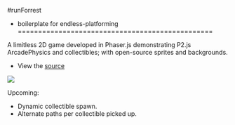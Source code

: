 #runForrest

 * boilerplate for endless-platforming
================================================

A limitless 2D game developed in Phaser.js demonstrating  P2.js ArcadePhysics and collectibles; with open-source sprites and backgrounds.

 * View the [source](https://github.com/nehsus/runForrest-boilerplate)

 ![](https://media.giphy.com/media/7YCkEci9oVoz5gb1cv/giphy.gif)

Upcoming:

* Dynamic collectible spawn.
* Alternate paths per collectible picked up.
